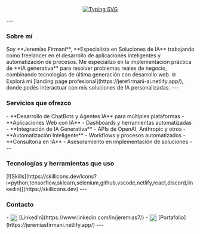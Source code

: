 <!-- Encabezado animado -->
<p align="center">
  <a href="https://jeremias-firmani.netlify.app/">
    <img src="https://readme-typing-svg.demolab.com?font=Fira+Code&weight=500&size=24&pause=1000&center=true&width=1000&color=1E40AF&lines=Hola%2C+soy+Jerem%C3%ADas+Firmani;Especialista+en+Soluciones+de+IA+%7C+Freelancer;Desarrollo+Aplicaciones+Inteligentes+y+Agentes+Conversacionales;Automatizaci%C3%B3n+con+IA+Generativa" alt="Typing SVG" />
  </a>
</p>
---
<!-- Presentación -->
<h3>Sobre mí</h3>
Soy **Jeremías Firmani**, **Especialista en Soluciones de IA** trabajando como freelancer en el desarrollo de aplicaciones inteligentes y automatización de procesos.  
Me especializo en la implementación práctica de **IA generativa** para resolver problemas reales de negocio, combinando tecnologías de última generación con desarrollo web.
🌐 Explorá mi [landing page profesional](https://jerefirmani-ai.netlify.app/), donde podés interactuar con mis soluciones de IA personalizadas.
---
<h3>Servicios que ofrezco</h3>
- **Desarrollo de ChatBots y Agentes IA** para múltiples plataformas  
- **Aplicaciones Web con IA** - Dashboards y herramientas automatizadas  
- **Integración de IA Generativa** - APIs de OpenAI, Anthropic y otros  
- **Automatización Inteligente** - Workflows y procesos automatizados  
- **Consultoría en IA** - Asesoramiento en implementación de soluciones  
---
<!-- Tecnologias que uso -->
<h3>Tecnologías y herramientas que uso</h3>
[![Skills](https://skillicons.dev/icons?i=python,tensorflow,sklearn,selenium,github,vscode,netlify,react,discord,linkedin)](https://skillicons.dev)
---
<h3>Contacto</h3>
- <img src="https://cdn.jsdelivr.net/gh/devicons/devicon/icons/linkedin/linkedin-original.svg" width="20px" style="vertical-align:middle;"/> [LinkedIn](https://www.linkedin.com/in/jeremias7/)  
- <img src="https://cdn.jsdelivr.net/gh/devicons/devicon/icons/react/react-original.svg" width="20px" style="vertical-align:middle;"/> [Portafolio](https://jeremiasfirmani.netlify.app/)  
---
